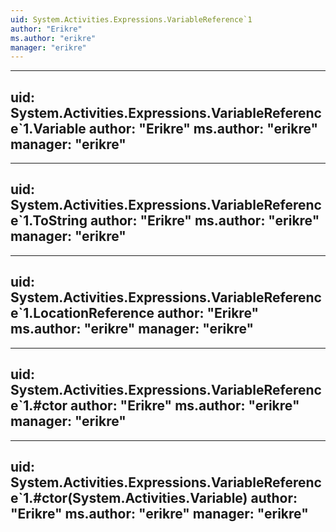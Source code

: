 ```yaml
---
uid: System.Activities.Expressions.VariableReference`1
author: "Erikre"
ms.author: "erikre"
manager: "erikre"
---
```


---
uid: System.Activities.Expressions.VariableReference`1.Variable
author: "Erikre"
ms.author: "erikre"
manager: "erikre"
---

---
uid: System.Activities.Expressions.VariableReference`1.ToString
author: "Erikre"
ms.author: "erikre"
manager: "erikre"
---

---
uid: System.Activities.Expressions.VariableReference`1.LocationReference
author: "Erikre"
ms.author: "erikre"
manager: "erikre"
---

---
uid: System.Activities.Expressions.VariableReference`1.#ctor
author: "Erikre"
ms.author: "erikre"
manager: "erikre"
---

---
uid: System.Activities.Expressions.VariableReference`1.#ctor(System.Activities.Variable)
author: "Erikre"
ms.author: "erikre"
manager: "erikre"
---
